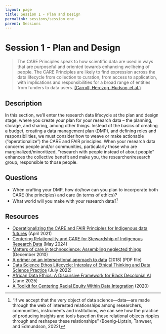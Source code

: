 ```yaml
---
layout: page
title: Session 1 - Plan and Design
permalink: sessions/session_one
parent: Sessions
---
```


# Session 1 - Plan and Design

> The CARE Principles speak to how scientific data are used in ways that are purposeful and oriented towards enhancing wellbeing of people. The CARE Principles are likely to find expression across the data lifecycle from collection to curation, from access to application, with implications and responsibilities for a broad range of entities from funders to data users. [(Carroll, Herczog, Hudson, et al.)][1]

## Description

In this section, we’ll enter the research data lifecycle at the plan and design stage, where you create your plan for your research data – the planning, storage, and sharing, among other things. Instead of the basics of creating a budget, creating a data management plan (DMP), and defining roles and responsibilities, we must consider how to weave or make actionable (“operationalize”) the CARE and FAIR principles. When your research data concerns people and/or communities, particularly those who are marginalized/minoritized, “research with people instead of about people” enhances the collective benefit and make you, the researcher/research group, responsible to those people.

## Questions

- When crafting your DMP, how do/how can you plan to incorporate both CARE (the principles) and care (in terms of ethics)?
- What world will you make with your research data?[^1]

## Resources

- [Operationalizing the CARE and FAIR Principles for Indigenous data futures](https://doi.org/10.1038/s41597-021-00892-0) (April 2021)
- [Centering Relationality and CARE for Stewardship of Indigenous Research Data](https://datascience.codata.org/articles/10.5334/dsj-2024-032) (May 2024)
- [Matters of care in technoscience: Assembling neglected things](https://journals.sagepub.com/doi/10.1177/0306312710380301) (December 2010)
- [A primer on an intersectional approach to data](https://www.data4sdgs.org/sites/default/files/file_uploads/JN_1286_IDC_KP_Primer_8pp_A4.pdf) (2018) [PDF file]
- [Data Science Ethos Lifecycle: Interplay of Ethical Thinking and Data Science Practice](https://doi.org/10.1080/26939169.2022.2089411) (July 2022)
- [African Data Ethics: A Discursive Framework for Black Decolonial AI](https://dl.acm.org/doi/10.1145/3715275.3732023) (June 2025)
- [A Toolkit for Centering Racial Equity Within Data Integration](https://www.aecf.org/resources/a-toolkit-for-centering-racial-equity-within-data-integration) (2020) 


[1]: https://doi.org/10.1038/s41597-021-00892-0 "Operationalizing CARE and FAIR Principles"
[^1]: “If we accept that the very object of data science—data—are made through the web of interested relationships among researchers, communities, instruments and institutions, we can see how the practice of producing insights and tools based on these relational objects ripples through and reshapes these relationships” (Boenig-Liptsin, Tanweer, and Edmundson, 2022)
